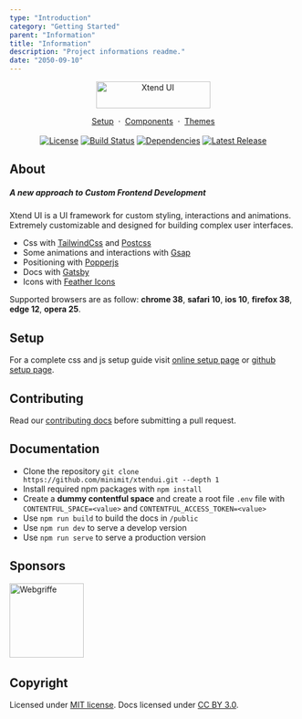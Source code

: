 ```yaml
---
type: "Introduction"
category: "Getting Started"
parent: "Information"
title: "Information"
description: "Project informations readme."
date: "2050-09-10"
---
```


<p align="center">
  <a href="/" title="Xtend UI" style="display: inline-block;">
    <img src="https://raw.githubusercontent.com/minimit/xtendui/master/static/logo.svg" loading="eager" alt="Xtend UI" width="200" height="47">
  </a>
</p>

<p align="center">
  <a href="/introduction/getting-started/setup">Setup</a>&nbsp;&nbsp;·&nbsp;&nbsp;<a href="/components">Components</a>&nbsp;&nbsp;·&nbsp;&nbsp;<a href="/themes">Themes</a>
  <br/><br/>
  <a href="https://github.com/minimit/xtendui/blob/master/LICENSE" title="License" style="display: inline-block;">
    <img src="https://img.shields.io/npm/l/xtendui.svg?style=flat-square" alt="License" loading="eager">
  </a>
  <a href="https://github.com/minimit/xtendui/actions?query=workflow%3ARelease" title="Build Status" style="display: inline-block;">
    <img src="https://img.shields.io/github/workflow/status/minimit/xtendui/Release?style=flat-square" alt="Build Status" loading="eager">
  </a>
  <a href="https://depfu.com/repos/github/minimit/xtendui" title="Dependencies" style="display: inline-block;">
    <img src="https://img.shields.io/depfu/minimit/xtendui?style=flat-square" alt="Dependencies" loading="eager">
  </a>
  <a href="https://www.npmjs.com/package/xtendui" title="Latest Release" style="display: inline-block;">
    <img src="https://img.shields.io/npm/v/xtendui.svg?style=flat-square" alt="Latest Release" loading="eager">
  </a>
</p>

## About

##### A new approach to Custom Frontend Development

Xtend UI is a UI framework for custom styling, interactions and animations. Extremely customizable and designed for building complex user interfaces.

* Css with [TailwindCss](https://tailwindcss.com/) and [Postcss](https://postcss.org/)
* Some animations and interactions with [Gsap](https://greensock.com/gsap/)
* Positioning with [Popperjs](https://popper.js.org/)
* Docs with [Gatsby](https://www.gatsbyjs.com/)
* Icons with [Feather Icons](https://feathericons.com/)

Supported browsers are as follow: **chrome 38**, **safari 10**, **ios 10**, **firefox 38**, **edge 12**, **opera 25**.

## Setup

For a complete css and js setup guide visit [online setup page](/introduction/getting-started/setup) or [github setup page](https://github.com/minimit/xtendui/blob/master/SETUP.md).

## Contributing

Read our [contributing docs](https://github.com/minimit/xtendui/blob/master/.github/CONTRIBUTING.md) before submitting a pull request.

## Documentation

* Clone the repository `git clone https://github.com/minimit/xtendui.git --depth 1`
* Install required npm packages with `npm install`
* Create a **dummy contentful space** and create a root file `.env` file with `CONTENTFUL_SPACE=<value>` and `CONTENTFUL_ACCESS_TOKEN=<value>`
* Use `npm run build` to build the docs in `/public`
* Use `npm run dev` to serve a develop version
* Use `npm run serve` to serve a production version

## Sponsors

<a href="https://www.webgriffe.com/" target="_blank" rel="noopener" title="Webgriffe" style="display: inline-block;">
  <img src="https://raw.githubusercontent.com/minimit/xtendui/1.0-dev/static/support/webgriffe.svg" loading="eager" alt="Webgriffe" width="130px">
</a>
&nbsp;&nbsp;

## Copyright

Licensed under [MIT license](https://github.com/minimit/xtendui/blob/master/LICENSE).
Docs licensed under [CC BY 3.0](https://github.com/minimit/xtendui/blob/master/LICENSE-DOCS).
